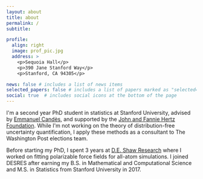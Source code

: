 ```yaml
---
layout: about
title: about
permalink: /
subtitle:

profile:
  align: right
  image: prof_pic.jpg
  address: >
    <p>Sequoia Hall</p>
    <p>390 Jane Stanford Way</p>
    <p>Stanford, CA 94305</p>

news: false # includes a list of news items
selected_papers: false # includes a list of papers marked as "selected={true}"
social: true  # includes social icons at the bottom of the page
---
```


I'm a second year PhD student in statistics at Stanford University, advised by [Emmanuel Cand&#232;s](https://candes.su.domains), and supported by the [John and Fannie Hertz Foundation](https://www.hertzfoundation.org). While I'm not working on the theory of distribution-free uncertainty quantification, I apply these methods as a consultant to The Washington Post elections team. 

Before starting my PhD, I spent 3 years at [D.E. Shaw Research](https://www.deshawresearch.com) where I worked on fitting polarizable force fields for all-atom simulations. I joined DESRES after earning my B.S. in Mathematical and Computational Science and M.S. in Statistics from Stanford University in 2017.
